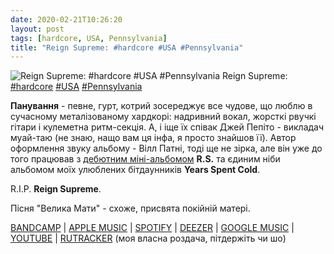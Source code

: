 ```yaml
---
date: 2020-02-21T10:26:20
layout: post
tags: [hardcore, USA, Pennsylvania]
title: "Reign Supreme: #hardcore #USA #Pennsylvania"
---
```

![Reign Supreme: #hardcore #USA #Pennsylvania](https://res.cloudinary.com/vast-space-unexplored/image/upload/photos/photo_899_21-02-2020_10-26-20.jpg)
Reign Supreme: [#hardcore](/tags/#hardcore) [#USA](/tags/#USA) [#Pennsylvania](/tags/#Pennsylvania)

**Панування** - певне, гурт, котрий зосереджує все чудове, що люблю в сучасному металізованому хардкорі: надривний вокал, жорсткі рвучкі гітари і кулеметна ритм-секція. А, і іще їх співак Джей Пепіто - викладач муай-таю (не знаю, нащо вам ця інфа, я просто знайшов її). Автор оформлення звуку альбому - Вілл Патні, тоді ще не зірка, але він уже до того працював з [дебютним міні-альбомом](/2020-01-27-reign-supreme--hardcore-usa-pennsylvania-00s) **R.S.** та єдиним ніби альбомом моїх улюблених бітдаунників **Years Spent Cold**.

R.I.P. **Reign Supreme**.

Пісня &quot;Велика Мати&quot; - схоже, присвята покійній матері.

[BANDCAMP](https://deathwishinc.bandcamp.com/album/testing-the-limits-of-infinite) \| [APPLE MUSIC](https://music.apple.com/us/album/testing-the-limits-of-infinite/1453341708) \| [SPOTIFY](https://open.spotify.com/album/3vSYllgoXST4Tee5QbGiOw) \| [DEEZER](https://www.deezer.com/album/87766142?utm_source=deezer&amp;utm_content=album-87766142&amp;utm_term=1601611822_1582272896&amp;utm_medium=web) \| [GOOGLE MUSIC](https://play.google.com/music/m/Bqittriy6wnztzshzkd7jkrxuzq?t=Testing_the_Limits_of_Infinite_-_Reign_Supreme) \| [YOUTUBE](https://www.youtube.com/playlist?list=OLAK5uy_noolH4N2ApDRpC0oLyBYTM92pWtUvUHf4) \| [RUTRACKER](https://rutracker.org/forum/viewtopic.php?t=5051566) (моя власна роздача, пітдержіть чи шо)